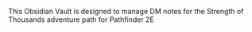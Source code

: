 This Obsidian Vault is designed to manage DM notes for the Strength of Thousands adventure path for Pathfinder 2E
